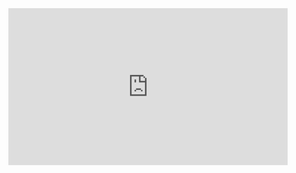 <!DOCTYPE html>
<html>
<head>
<title>Page Title</title>
</head>
<body>
  
<iframe width="560" height="315"
src="https://github.com/headevuy/Headevuy/assets/135540682/375594d5-6587-45b7-a179-2494566b9be1"frameborder="0"
allowfullscreen></iframe>

</body>
</html>








